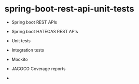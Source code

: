 # spring-boot-rest-api-unit-tests

- Spring boot REST APIs
- Spring boot HATEOAS REST APIs
- Unit tests
- Integration tests
- Mockito
- JACOCO Coverage reports

- 
